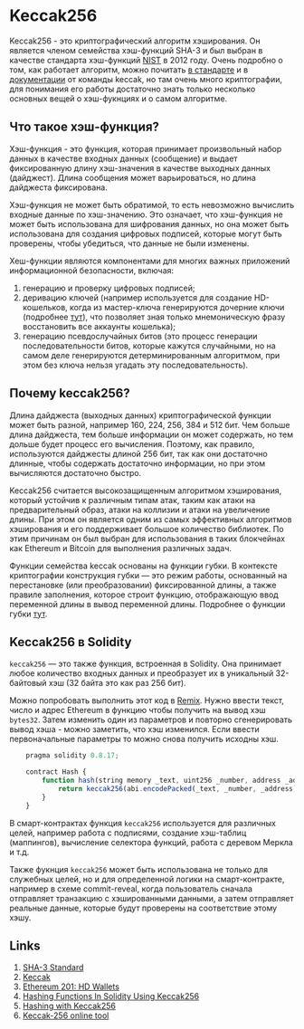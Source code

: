 # Keccak256

Keccak256 - это криптографический алгоритм хэширования. Он является членом семейства хэш-функций SHA-3 и был выбран в качестве стандарта хэш-функций [NIST](https://ru.wikipedia.org/wiki/%D0%9D%D0%B0%D1%86%D0%B8%D0%BE%D0%BD%D0%B0%D0%BB%D1%8C%D0%BD%D1%8B%D0%B9_%D0%B8%D0%BD%D1%81%D1%82%D0%B8%D1%82%D1%83%D1%82_%D1%81%D1%82%D0%B0%D0%BD%D0%B4%D0%B0%D1%80%D1%82%D0%BE%D0%B2_%D0%B8_%D1%82%D0%B5%D1%85%D0%BD%D0%BE%D0%BB%D0%BE%D0%B3%D0%B8%D0%B9) в 2012 году. Очень подробно о том, как работает алгоритм, можно почитать [в стандарте](https://nvlpubs.nist.gov/nistpubs/FIPS/NIST.FIPS.202.pdf) и в [документации](https://keccak.team/files/Keccak-reference-3.0.pdf) от команды keccak, но там очень много криптографии, для понимания его работы достаточно знать только несколько основных вещей о хэш-фукнциях и о самом алгоритме.

## Что такое хэш-функция?

Хэш-функция - это функция, которая принимает произвольный набор данных в качестве входных данных (сообщение) и выдает фиксированную длину хэш-значения в качестве выходных данных (дайджест). Длина сообщения может варьироваться, но длина дайджеста фиксирована.

Хэш-функция не может быть обратимой, то есть невозможно вычислить входные данные по хэш-значению. Это означает, что хэш-функция не может быть использована для шифрования данных, но она может быть использована для создания цифровых подписей, которые могут быть проверены, чтобы убедиться, что данные не были изменены.

Хеш-функции являются компонентами для многих важных приложений информационной безопасности, включая:
1. генерацию и проверку цифровых подписей;
2. деривацию ключей (например используется для создание HD-кошельков, когда из мастер-ключа генерируются дочерние ключи (подробнее [тут](https://wolovim.medium.com/ethereum-201-hd-wallets-11d0c93c87f7)), что позволяет зная только мнемоническую фразу восстановить все аккаунты кошелька);
3. генерацию псевдослучайных битов (это процесс генерации последовательности битов, которые кажутся случайными, но на самом деле генерируются детерминированным алгоритмом, при этом без ключа нельзя угадать эту последовательность).

## Почему keccak256?

Длина дайджеста (выходных данных) криптографической функции может быть разной, например 160, 224, 256, 384 и 512 бит. Чем больше длина дайджеста, тем больше информации он может содержать, но тем дольше будет процесс его вычисления. Поэтому, как правило, используются дайджесты длиной 256 бит, так как они достаточно длинные, чтобы содержать достаточно информации, но при этом вычисляются достаточно быстро.

Keccak256 считается высокозащищенным алгоритмом хэширования, который устойчив к различным типам атак, таким как атаки на предварительный образ, атаки на коллизии и атаки на увеличение длины. При этом он является одним из самых эффективных алгоритмов хэширования и его поддерживает большое количество библиотек. По этим причинам он был выбран для использования в таких блокчейнах как Ethereum и Bitcoin для выполнения различных задач.

Функции семейства keccak основаны на функции губки. В контексте криптографии конструкция губки — это режим работы, основанный на перестановке (или преобразовании) фиксированной длины, а также правиле заполнения, которое строит функцию, отображающую ввод переменной длины в вывод переменной длины. Подробнее о функции губки [тут](https://keccak.team/sponge_duplex.html).

## Keccak256 в Solidity

`keccak256` — это также функция, встроенная в Solidity. Она принимает любое количество входных данных и преобразует их в уникальный 32-байтовый хэш (32 байта это как раз 256 бит).

Можно попробовать выполнить этот код в [Remix](https://remix.ethereum.org/#lang=en&optimize=false&runs=200&evmVersion=null&version=soljson-v0.8.18+commit.87f61d96.js). Нужно ввести текст, число и адрес Ethereum в функцию чтобы получить на вывод хэш `bytes32`. Затем изменить один из параметров и повторно сгенерировать вывод хэша - можно заметить, что хэш изменился. Если ввести первоначальные параметры то можно снова получить исходны хэш.

```js
    pragma solidity 0.8.17;

    contract Hash {
        function hash(string memory _text, uint256 _number, address _address) public pure returns (bytes32) {
            return keccak256(abi.encodePacked(_text, _number, _address));
        }
    }
```

В смарт-контрактах функция `keccak256` используется для различных целей, например работа с подписями, создание хэш-таблиц (маппингов), вычисление селектора функций, работа с деревом Меркла и т.д.

Также фукнция `keccak256` может быть использована не только для служебных целей, но и для определенной логики на смарт-контракте, например в схеме commit-reveal, когда пользователь сначала отправляет транзакцию с хэшированными данными, а затем отправляет реальные данные, которые будут проверены на соответствие этому хэшу.

## Links

1. [SHA-3 Standard](https://nvlpubs.nist.gov/nistpubs/FIPS/NIST.FIPS.202.pdf)
2. [Keccak](https://keccak.team/keccak_specs_summary.html)
3. [Ethereum 201: HD Wallets](https://wolovim.medium.com/ethereum-201-hd-wallets-11d0c93c87f7)
4. [Hashing Functions In Solidity Using Keccak256](https://medium.com/0xcode/hashing-functions-in-solidity-using-keccak256-70779ea55bb0)
5. [Hashing with Keccak256](https://solidity-by-example.org/hashing/)
6. [Keccak-256 online tool](https://emn178.github.io/online-tools/keccak_256.html)